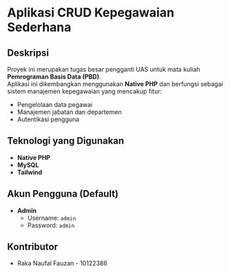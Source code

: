 # Aplikasi CRUD Kepegawaian Sederhana

## Deskripsi
Proyek ini merupakan tugas besar pengganti UAS untuk mata kuliah **Pemrograman Basis Data (PBD)**.  
Aplikasi ini dikembangkan menggunakan **Native PHP** dan berfungsi sebagai sistem manajemen kepegawaian yang mencakup fitur:
- Pengelolaan data pegawai
- Manajemen jabatan dan departemen
- Autentikasi pengguna

## Teknologi yang Digunakan
- **Native PHP**
- **MySQL**
- **Tailwind**

## Akun Pengguna (Default)
- **Admin**  
  - Username: `admin`  
  - Password: `admin`  

## Kontributor
- Raka Naufal Fauzan - 10122386
